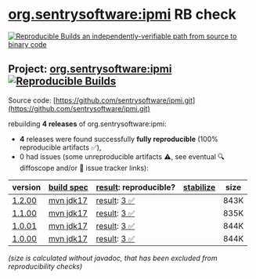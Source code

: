 [org.sentrysoftware:ipmi](https://central.sonatype.com/artifact/org.sentrysoftware/ipmi/versions) RB check
=======

[![Reproducible Builds](https://reproducible-builds.org/images/logos/rb.svg) an independently-verifiable path from source to binary code](https://reproducible-builds.org/)

## Project: [org.sentrysoftware:ipmi](https://central.sonatype.com/artifact/org.sentrysoftware/ipmi/versions) [![Reproducible Builds](https://img.shields.io/endpoint?url=https://raw.githubusercontent.com/jvm-repo-rebuild/reproducible-central/master/content/org/sentrysoftware/ipmi/badge.json)](https://github.com/jvm-repo-rebuild/reproducible-central/blob/master/content/org/sentrysoftware/ipmi/README.md)

Source code: [https://github.com/sentrysoftware/ipmi.git](https://github.com/sentrysoftware/ipmi.git)

rebuilding **4 releases** of org.sentrysoftware:ipmi:
- **4** releases were found successfully **fully reproducible** (100% reproducible artifacts :white_check_mark:),
- 0 had issues (some unreproducible artifacts :warning:, see eventual :mag: diffoscope and/or :memo: issue tracker links):

| version | [build spec](/BUILDSPEC.md) | [result](https://reproducible-builds.org/docs/jvm/): reproducible? | [stabilize](https://github.com/google/oss-rebuild/blob/main/cmd/stabilize/README.md) | size |
| -- | --------- | ------ | ------ | -- |
| [1.2.00](https://central.sonatype.com/artifact/org.sentrysoftware/ipmi/1.2.00/pom) | [mvn jdk17](ipmi-1.2.00.buildspec) | [result](ipmi-1.2.00.buildinfo): [3 :white_check_mark: ](ipmi-1.2.00.buildcompare) | | 843K |
| [1.1.00](https://central.sonatype.com/artifact/org.sentrysoftware/ipmi/1.1.00/pom) | [mvn jdk17](ipmi-1.1.00.buildspec) | [result](ipmi-1.1.00.buildinfo): [3 :white_check_mark: ](ipmi-1.1.00.buildcompare) | | 835K |
| [1.0.01](https://central.sonatype.com/artifact/org.sentrysoftware/ipmi/1.0.01/pom) | [mvn jdk17](ipmi-1.0.01.buildspec) | [result](ipmi-1.0.01.buildinfo): [3 :white_check_mark: ](ipmi-1.0.01.buildcompare) | | 844K |
| [1.0.00](https://central.sonatype.com/artifact/org.sentrysoftware/ipmi/1.0.00/pom) | [mvn jdk17](ipmi-1.0.00.buildspec) | [result](ipmi-1.0.00.buildinfo): [3 :white_check_mark: ](ipmi-1.0.00.buildcompare) | | 844K |

<i>(size is calculated without javadoc, that has been excluded from reproducibility checks)</i>
